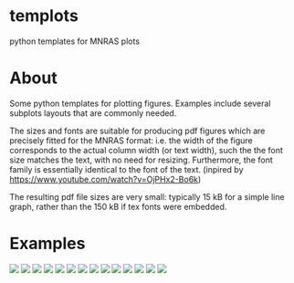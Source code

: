 # templots
python templates for MNRAS plots

# About

Some python templates for plotting figures. Examples include several subplots layouts that are commonly needed.

The sizes and fonts are suitable for producing pdf figures which are precisely fitted for the MNRAS format: i.e. the width of the figure corresponds to the actual column width (or text width), such the the font size matches the text, with no need for resizing. Furthermore, the font family is essentially identical to the font of the text. (inpired by https://www.youtube.com/watch?v=OjPHx2-Bo6k)

The resulting pdf file sizes are very small: typically 15 kB for a simple line graph, rather than the 150 kB if tex fonts were embedded.

# Examples
![](png/000.png)
![](png/001.png)
![](png/002.png)
![](png/003.png)
![](png/004.png)
![](png/005.png)
![](png/006.png)
![](png/007.png)
![](png/008.png)
![](png/009.png)
![](png/010.png)
![](png/011.png)
![](png/012.png)
![](png/013.png)
